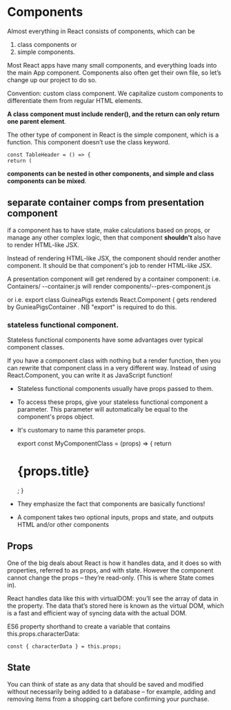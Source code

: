 # Components
Almost everything in React consists of components, which can be 
1. class components or 
2. simple components.

Most React apps have many small components, and everything loads into the main App component. Components also often get their own file, so let’s change up our project to do so.

Convention: custom class component. We capitalize custom components to differentiate them from regular HTML elements. 

**A class component must include render(), and the return can only return one parent element**.

The other type of component in React is the simple component, which is a function. This component doesn’t use the class keyword.

    const TableHeader = () => { 
    return (

**components can be nested in other components, and simple and class components can be mixed**.


## separate container comps from presentation component
if a component has to have state, make calculations based on props, or manage any other complex logic, then that component **shouldn't** also have to render HTML-like JSX.

Instead of rendering HTML-like JSX, the component should render another component. It should be that component's job to render HTML-like JSX.

A presentation component will get rendered by a container component:
i.e. 
    Containers/ --container.js will render components/--pres-component.js

or i.e. export class GuineaPigs extends React.Component { 
gets rendered by GunieaPigsContainer . NB "export" is required to do this.

### stateless functional component. 
Stateless functional components have some advantages over typical component classes. 

If you have a component class with nothing but a render function, then you can rewrite that component class in a very different way. Instead of using React.Component, you can write it as JavaScript function!

- Stateless functional components usually have props passed to them.

- To access these props, give your stateless functional component a parameter. This parameter will automatically be equal to the component's props object.

- It's customary to name this parameter props. 


    export const MyComponentClass = (props) => {
      return <h1>{props.title}</h1>;
    }

- They emphasize the fact that components are basically functions! 
- A component takes two optional inputs, props and state, and outputs HTML and/or other components

## Props
One of the big deals about React is how it handles data, and it does so with properties, referred to as props, and with state. However the component cannot change the props – they’re read-only. (This is where State comes in).

React handles data like this with virtualDOM: you’ll see the array of data in the property. The data that’s stored here is known as the virtual DOM, which is a fast and efficient way of syncing data with the actual DOM. 

ES6 property shorthand to create a variable that contains this.props.characterData:

    const { characterData } = this.props;


## State

You can think of state as any data that should be saved and modified without necessarily being added to a database – for example, adding and removing items from a shopping cart before confirming your purchase.


